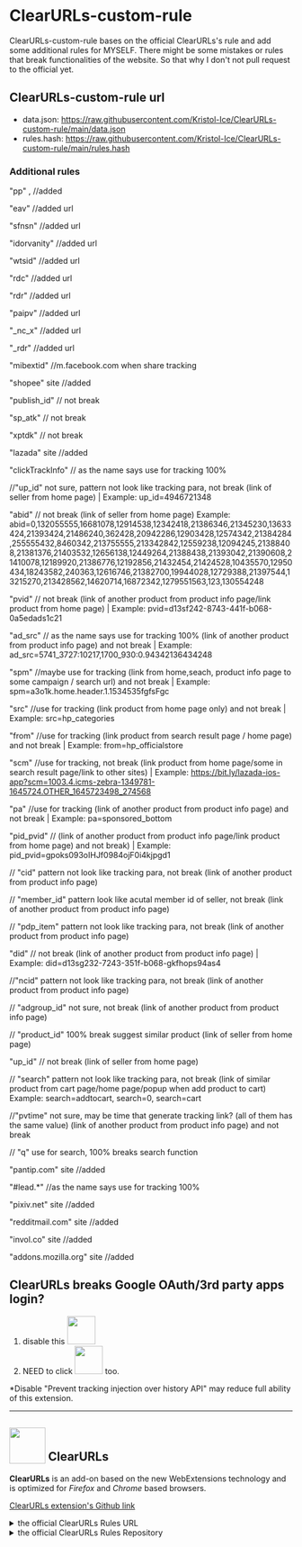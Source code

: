 # ClearURLs-custom-rule
ClearURLs-custom-rule bases on the official ClearURLs's rule and add some additional rules for MYSELF. There might be some mistakes or rules that break functionalities of the website. So that why I don't not pull request to the official yet.

## ClearURLs-custom-rule url
- data.json: https://raw.githubusercontent.com/Kristol-Ice/ClearURLs-custom-rule/main/data.json
- rules.hash: https://raw.githubusercontent.com/Kristol-Ice/ClearURLs-custom-rule/main/rules.hash

### Additional rules
"pp" , //added

"eav" //added url

"sfnsn" //added url

"idorvanity" //added url

"wtsid" //added url

"rdc" //added url

"rdr" //added url

"paipv" //added url

"_nc_x" //added url

"_rdr" //added url

"mibextid" //m.facebook.com when share tracking

"shopee" site //added

"publish_id" // not break

"sp_atk" // not break

"xptdk" // not break

"lazada" site //added

"clickTrackInfo" // as the name says use for tracking 100%

//"up_id" not sure, pattern not look like tracking para, not break (link of seller from home page) | Example: up_id=4946721348

"abid" // not break (link of seller from home page) Example: abid=0,132055555,16681078,12914538,12342418,21386346,21345230,13633424,21393424,21486240,362428,20942286,12903428,12574342,21384284,255555432,8460342,213755555,213342842,12559238,12094245,21388408,21381376,21403532,12656138,12449264,21388438,21393042,21390608,21410078,12189920,21386776,12192856,21432454,21424528,10435570,12950434,18243582,240363,12616746,21382700,19944028,12729388,21397544,13215270,213428562,14620714,16872342,1279551563,123,130554248

"pvid" // not break (link of another product from product info page/link product from home page) | Example: pvid=d13sf242-8743-441f-b068-0a5edads1c21

"ad_src" // as the name says use for tracking 100% (link of another product from product info page) and not break | Example: ad_src=5741_3727:10217,1700_930:0.94342136434248

"spm" //maybe use for tracking (link from home,seach, product info page to some campaign / search url) and not break | Example: spm=a3o1k.home.header.1.1534535fgfsFgc

"src" //use for tracking (link product from home page only) and not break | Example: src=hp_categories

"from" //use for tracking (link product from search result page / home page) and not break | Example: from=hp_officialstore

"scm" //use for tracking, not break (link product from home page/some in search result page/link to other sites) | Example: https://bit.ly/lazada-ios-app?scm=1003.4.icms-zebra-1349781-1645724.OTHER_1645723498_274568

"pa" //use for tracking (link of another product from product info page) and not break | Example: pa=sponsored_bottom

"pid_pvid" // (link of another product from product info page/link product from home page) and not break) | Example: pid_pvid=gpoks093oIHJf0984ojF0i4kjpgd1

// "cid" pattern not look like tracking para, not break (link of another product from product info page)

// "member_id" pattern look like acutal member id of seller, not break (link of another product from product info page)

// "pdp_item" pattern not look like tracking para, not break (link of another product from product info page)

"did" // not break (link of another product from product info page) | Example: did=d13sg232-7243-351f-b068-gkfhops94as4

//"ncid" pattern not look like tracking para, not break (link of another product from product info page)

// "adgroup_id" not sure, not break (link of another product from product info page)

// "product_id" 100% break suggest similar product (link of seller from home page)

"up_id" // not break (link of seller from home page)

// "search"  pattern not look like tracking para, not break (link of similar product from cart page/home page/popup when add product to cart) Example: search=addtocart, search=0, search=cart

//"pvtime" not sure, may be time that generate tracking link? (all of them has the same value) (link of another product from product info page) and not break

// "q" use for search, 100% breaks search function

"pantip.com" site //added

"#lead.*" //as the name says use for tracking 100%

"pixiv.net" site //added

"redditmail.com" site //added

"invol.co" site //added

"addons.mozilla.org" site //added


## ClearURLs breaks Google OAuth/3rd party apps login?
1. disable this <img src="https://github.com/Kristol-Ice/ClearURLs-custom-rules/assets/134151822/9f9a822b-ae7d-4702-9f5e-a231caf65ca8" height="50x">
2. NEED to click <img src="https://github.com/Kristol-Ice/ClearURLs-custom-rules/assets/134151822/e08e0f4c-017a-42e5-9abb-8ea2c553466e" height="50px"> too.

*Disable "Prevent tracking injection over history API" may reduce full ability of this extension.

---

## <sub><img src="https://gitlab.com/ClearURLs/ClearUrls/raw/master/img/clearurls.svg" width="64px" height="64px"></sub> ClearURLs
**ClearURLs** is an add-on based on the new WebExtensions technology and is optimized for *Firefox* and *Chrome* based browsers.

[ClearURLs extension's Github link](https://github.com/ClearURLs/Addon)

<details>
    <summary>the official ClearURLs Rules URL</summary>
    https://rules2.clearurls.xyz/data.minify.json or https://gitlab.com/ClearURLs/rules/-/blob/master/data.min.json
</details>
<details>
    <summary>the official ClearURLs Rules Repository</summary>
    https://github.com/ClearURLs/Rules or https://gitlab.com/ClearURLs/rules
</details>